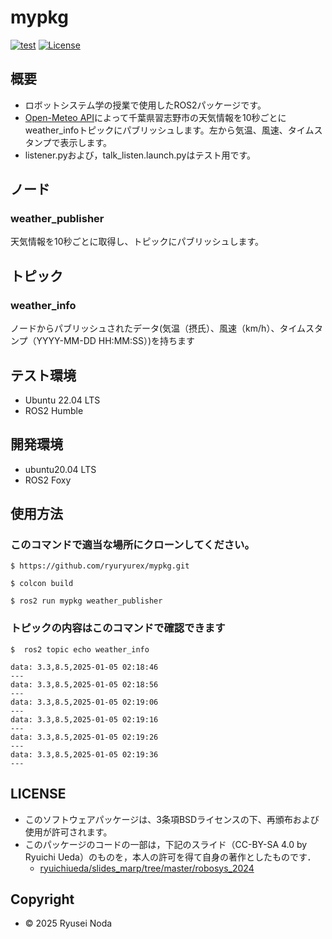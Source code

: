 # mypkg

[![test](https://github.com/ryuryurex/mypkg/actions/workflows/test.yml/badge.svg)](https://github.com/ryuryurex/mypkg/actions/workflows/test.yml)
[![License](https://img.shields.io/badge/License-BSD--3--Clause-blue.svg)](https://github.com/ryuryurex/mypkg/blob/main/LICENSE)

## 概要
- ロボットシステム学の授業で使用したROS2パッケージです。
- [Open-Meteo API](https://open-meteo.com/)によって千葉県習志野市の天気情報を10秒ごとにweather_infoトピックにパブリッシュします。左から気温、風速、タイムスタンプで表示します。
- listener.pyおよび，talk_listen.launch.pyはテスト用です。

## ノード
### weather_publisher
天気情報を10秒ごとに取得し、トピックにパブリッシュします。
## トピック
### weather_info
ノードからパブリッシュされたデータ(気温（摂氏）、風速（km/h）、タイムスタンプ（YYYY-MM-DD HH:MM:SS）)を持ちます

## テスト環境
* Ubuntu 22.04 LTS
* ROS2 Humble 

## 開発環境
* ubuntu20.04 LTS
* ROS2 Foxy

## 使用方法
### このコマンドで適当な場所にクローンしてください。
```shell
$ https://github.com/ryuryurex/mypkg.git
```
```shell
$ colcon build
```
```shellこのコマンドで実行します
$ ros2 run mypkg weather_publisher
```

### トピックの内容はこのコマンドで確認できます
```shell
$  ros2 topic echo weather_info
```
```shell
data: 3.3,8.5,2025-01-05 02:18:46
---
data: 3.3,8.5,2025-01-05 02:18:56
---
data: 3.3,8.5,2025-01-05 02:19:06
---
data: 3.3,8.5,2025-01-05 02:19:16
---
data: 3.3,8.5,2025-01-05 02:19:26
---
data: 3.3,8.5,2025-01-05 02:19:36
---
```

## LICENSE
* このソフトウェアパッケージは、3条項BSDライセンスの下、再頒布および使用が許可されます。
* このパッケージのコードの一部は，下記のスライド（CC-BY-SA 4.0 by Ryuichi Ueda）のものを，本人の許可を得て自身の著作としたものです．
    * [ryuichiueda/slides_marp/tree/master/robosys_2024](https://github.com/ryuichiueda/slides_marp/tree/master/robosys2024)

## Copyright
* © 2025 Ryusei Noda
